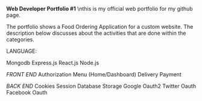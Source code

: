 
**Web Developer Portfolio #1**
\nthis is my official web portfolio for my github page.


The portfolio shows a Food Ordering Application for a custom website. The description below discusses about the activities that are done within the categories.

LANGUAGE:

Mongodb
Express.js
React.js
Node.js



*FRONT END*
Authorization
Menu (Home/Dashboard)
Delivery
Payment


*BACK END*
Cookies
Session
Database Storage
Google Oauth2
Twitter Oauth
Facebook Oauth

